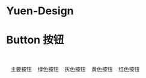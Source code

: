 # Yuen-Design


# Button 按钮

  <div style="margin-bottom:20px;">
    <TSXButton color="blue">主要按钮</TSXButton>
    <TSXButton color="green">绿色按钮</TSXButton>
    <TSXButton color="gray">灰色按钮</TSXButton>
    <TSXButton color="yellow">黄色按钮</TSXButton>
    <TSXButton color="red">红色按钮</TSXButton>
  </div>